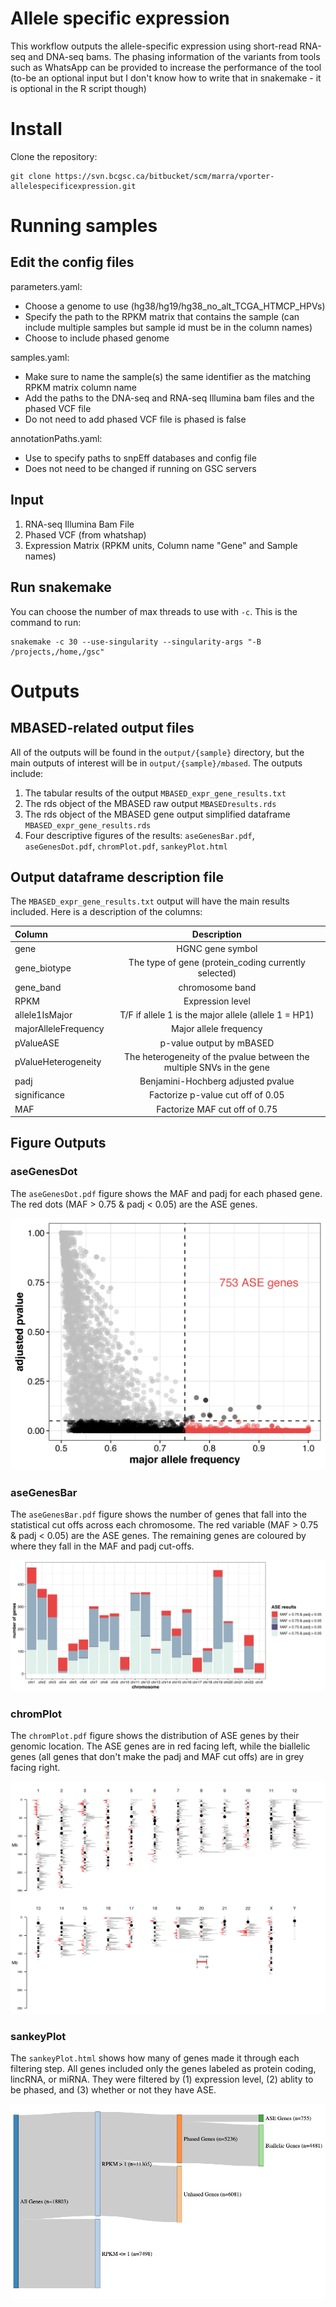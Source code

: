 
# Allele specific expression
This workflow outputs the allele-specific expression using short-read RNA-seq and DNA-seq bams. The phasing information of the variants from tools such as WhatsApp can be provided to increase the performance of the tool (to-be an optional input but I don't know how to write that in snakemake - it is optional in the R script though)

# Install
Clone the repository:

```
git clone https://svn.bcgsc.ca/bitbucket/scm/marra/vporter-allelespecificexpression.git
```

# Running samples
## **Edit the config files**

parameters.yaml: <br />
- Choose a genome to use (hg38/hg19/hg38_no_alt_TCGA_HTMCP_HPVs)
- Specify the path to the RPKM matrix that contains the sample (can include multiple samples but sample id must be in the column names)
- Choose to include phased genome 

samples.yaml: <br />
- Make sure to name the sample(s) the same identifier as the matching RPKM matrix column name
- Add the paths to the DNA-seq and RNA-seq Illumina bam files and the phased VCF file 
- Do not need to add phased VCF file is phased is false

annotationPaths.yaml: <br />
- Use to specify paths to snpEff databases and config file
- Does not need to be changed if running on GSC servers

## **Input**

1. RNA-seq Illumina Bam File
2. Phased VCF (from whatshap)
3. Expression Matrix (RPKM units, Column name "Gene" and Sample names)

## **Run snakemake**
You can choose the number of max threads to use with `-c`. This is the command to run:

```
snakemake -c 30 --use-singularity --singularity-args "-B /projects,/home,/gsc"
```

# Outputs
## MBASED-related output files
All of the outputs will be found in the `output/{sample}` directory, but the main outputs of interest will be in `output/{sample}/mbased`. The outputs include:
1. The tabular results of the output `MBASED_expr_gene_results.txt`
2. The rds object of the MBASED raw output `MBASEDresults.rds`
3. The rds object of the MBASED gene output simplified dataframe `MBASED_expr_gene_results.rds`
4. Four descriptive figures of the results: `aseGenesBar.pdf`, `aseGenesDot.pdf`, `chromPlot.pdf`, `sankeyPlot.html` 

## Output dataframe description file 
The `MBASED_expr_gene_results.txt` output will have the main results included. Here is a description of the columns:
 <br />

| Column               | Description                                                           | 
| :---                 |    :----:                                                             |  
| gene                 | HGNC gene symbol                                                      | 
| gene_biotype         | The type of gene (protein_coding currently selected)                  | 
| gene_band            | chromosome band                                                       | 
| RPKM                 | Expression level                                                      | 
| allele1IsMajor       | T/F if allele 1 is the major allele (allele 1 = HP1)                  | 
| majorAlleleFrequency | Major allele frequency                                                | 
| pValueASE            | p-value output by mBASED                                              | 
| pValueHeterogeneity  | The heterogeneity of the pvalue between the multiple SNVs in the gene | 
| padj                 | Benjamini-Hochberg adjusted pvalue                                    | 
| significance         | Factorize p-value cut off of 0.05                                     | 
| MAF                  | Factorize MAF cut off of 0.75                                         | 

## Figure Outputs 

### aseGenesDot
The `aseGenesDot.pdf` figure shows the MAF and padj for each phased gene. The red dots (MAF > 0.75 & padj < 0.05) are the ASE genes. 

![](./example_figures/aseGenesDot.png)

### aseGenesBar
The `aseGenesBar.pdf` figure shows the number of genes that fall into the statistical cut offs across each chromosome. The red variable (MAF > 0.75 & padj < 0.05) are the ASE genes. The remaining genes are coloured by where they fall in the MAF and padj cut-offs. 

![](example_figures/aseGenesBar.png "ASE Bar Graph")

### chromPlot
The `chromPlot.pdf` figure shows the distribution of ASE genes by their genomic location. The ASE genes are in red facing left, while the biallelic genes (all genes that don't make the padj and MAF cut offs) are in grey facing right. 

![](example_figures/chromPlot.png "ASE Chromosome Plot")

### sankeyPlot
The `sankeyPlot.html` shows how many of genes made it through each filtering step. All genes included only the genes labeled as protein coding, lincRNA, or miRNA.  They were filtered by (1) expression level, (2) ablity to be phased, and (3) whether or not they have ASE.

![](example_figures/sankeyPlot.png "ASE Sankey Plot")

